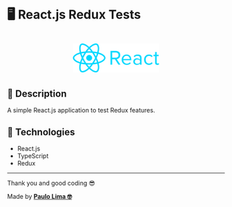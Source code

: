 # 🖥️ React.js Redux Tests

<h1 align="center">
  <img src=".github/logo.png" width="200px" />
</h1>

## 🔎️ Description
A simple React.js application to test Redux features.

## 🚀️ Technologies

- React.js
- TypeScript
- Redux

---

Thank you and good coding 😎️

Made by **<a href="https://paulophlp.github.io/portfolio/" target="__blank">Paulo Lima 🤓️</a>**
